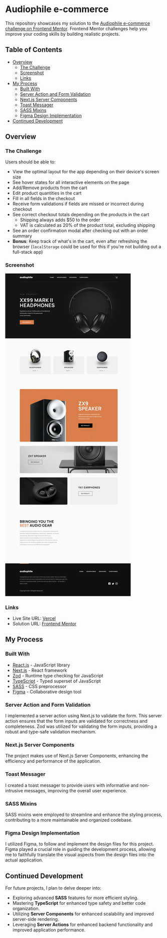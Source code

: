 # Audiophile e-commerce

This repository showcases my solution to the [Audiophile e-commerce challenge on Frontend Mentor](https://www.frontendmentor.io/challenges/audiophile-ecommerce-website-C8cuSd_wx). Frontend Mentor challenges help you improve your coding skills by building realistic projects.

## Table of Contents

- [Overview](#overview)
  - [The Challenge](#the-challenge)
  - [Screenshot](#screenshot)
  - [Links](#links)
- [My Process](#my-process)
  - [Built With](#built-with)
  - [Server Action and Form Validation](#server-action-and-form-validation)
  - [Next.js Server Components](#nextjs-server-components)
  - [Toast Messager](#toast-messager)
  - [SASS Mixins](#sass-mixins)
  - [Figma Design Implementation](#figma-design-implementation)
- [Continued Development](#continued-development)

## Overview

### The Challenge

Users should be able to:

- View the optimal layout for the app depending on their device's screen size
- See hover states for all interactive elements on the page
- Add/Remove products from the cart
- Edit product quantities in the cart
- Fill in all fields in the checkout
- Receive form validations if fields are missed or incorrect during checkout
- See correct checkout totals depending on the products in the cart
  - Shipping always adds $50 to the order
  - VAT is calculated as 20% of the product total, excluding shipping
- See an order confirmation modal after checking out with an order summary
- **Bonus**: Keep track of what's in the cart, even after refreshing the browser (`localStorage` could be used for this if you're not building out a full-stack app)

### Screenshot

![Screenshot](./screenshot.png)

### Links

- Live Site URL: [Vercel](https://audiophile-ecommerce-rgomes98.vercel.app/)
- Solution URL: [Frontend Mentor](https://www.frontendmentor.io/solutions/audiophile-ecommerce-website-solution-Edokdmn73O)

## My Process

### Built With

- [React.js](https://reactjs.org/) - JavaScript library
- [Next.js](https://nextjs.org/) - React framework
- [Zod](https://zod.dev/) - Runtime type checking for JavaScript
- [TypeScript](https://typescriptlang.org/) - Typed superset of JavaScript
- [SASS](https://sass-lang.com/) - CSS preprocessor
- [Figma](https://figma.com/) - Collaborative design tool

### Server Action and Form Validation

I implemented a server action using Next.js to validate the form. This server action ensures that the form inputs are validated for correctness and completeness. Zod was utilized for validating the form inputs, providing a robust and type-safe validation mechanism.

### Next.js Server Components

The project makes use of Next.js Server Components, enhancing the efficiency and performance of the application.

### Toast Messager

I created a toast messager to provide users with informative and non-intrusive messages, improving the overall user experience.

### SASS Mixins

SASS mixins were employed to streamline and enhance the styling process, contributing to a more maintainable and organized codebase.

### Figma Design Implementation

I utilized Figma, to follow and implement the design files for this project. Figma played a crucial role in guiding the development process, allowing me to faithfully translate the visual aspects from the design files into the actual application.

## Continued Development

For future projects, I plan to delve deeper into:

- Exploring advanced **SASS** features for more efficient styling.
- Mastering **TypeScript** for enhanced type safety and better code organization.
- Utilizing **Server Components** for enhanced scalability and improved server-side rendering.
- Leveraging **Server Actions** for enhanced backend functionality and improved application performance.
